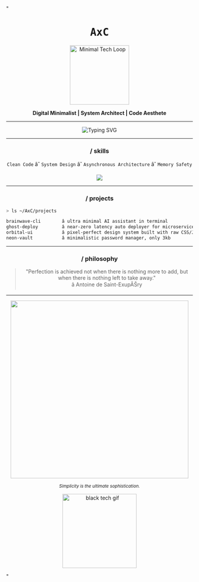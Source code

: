 "<!-- README.md -->

<h1 align="center" style="font-family: Fira Code, monospace; font-weight: bold;">
  AxC
</h1>

<p align="center">
  <img src="https://i.imgur.com/C2zX9M6.gif" width="160" alt="Minimal Tech Loop" />
</p>

<p align="center">
  <b>Digital Minimalist | System Architect | Code Aesthete</b>
</p>

---

<p align="center">
  <img src="https://readme-typing-svg.demolab.com?font=Fira+Code&pause=1000&color=888888&center=true&vCenter=true&width=700&lines=Functionality+is+my+form+of+art.;Precision+is+my+language.;Silence+is+my+interface." alt="Typing SVG" />
</p>

---

<h3 align="center">/ skills</h3>

<p align="center">
  <code>Clean Code</code> â˘ <code>System Design</code> â˘ <code>Asynchronous Architecture</code> â˘ <code>Memory Safety</code>
</p>

<p align="center">
  <img src="https://skillicons.dev/icons?i=ts,react,nodejs,python,docker,linux,git,vim" />
</p>

---

<h3 align="center">/ projects</h3>

```bash
> ls ~/AxC/projects

brainwave-cli        â ultra minimal AI assistant in terminal
ghost-deploy         â near-zero latency auto deployer for microservices
orbital-ui           â pixel-perfect design system built with raw CSS/JS
neon-vault           â minimalistic password manager, only 3kb
```

---

<h3 align="center">/ philosophy</h3>

<blockquote align="center">
  "Perfection is achieved not when there is nothing more to add, but when there is nothing left to take away." <br>â Antoine de Saint-ExupĂŠry
</blockquote>

---

<p align="center">
  <img src="https://github-readme-stats.vercel.app/api?username=yourusername&show_icons=false&hide_border=true&hide_title=true&theme=graywhite" width="480" />
</p>

<p align="center">
  <sub><i>Simplicity is the ultimate sophistication.</i></sub>
</p>

<p align="center">
  <img src="https://i.imgur.com/waxVImv.gif" width="200" alt="black tech gif" />
</p>"
